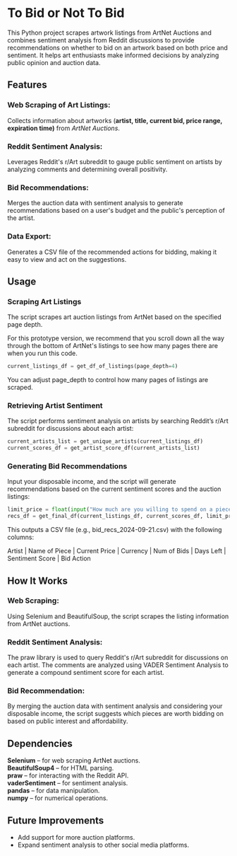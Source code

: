 # To Bid or Not To Bid

This Python project scrapes artwork listings from ArtNet Auctions and combines sentiment analysis from Reddit discussions to provide recommendations on whether to bid on an artwork based on both price and sentiment. It helps art enthusiasts make informed decisions by analyzing public opinion and auction data.

## Features

### Web Scraping of Art Listings: 
Collects information about artworks (**artist, title, current bid, price range, expiration time)** from *ArtNet Auctions*.  
### Reddit Sentiment Analysis: 
Leverages Reddit's r/Art subreddit to gauge public sentiment on artists by analyzing comments and determining overall positivity.   
### Bid Recommendations: 
Merges the auction data with sentiment analysis to generate recommendations based on a user's budget and the public's perception of the artist.
### Data Export: 
Generates a CSV file of the recommended actions for bidding, making it easy to view and act on the suggestions.

## Usage

### Scraping Art Listings

The script scrapes art auction listings from ArtNet based on the specified page depth.  

For this prototype version, we recommend that you scroll down all the way through the bottom of ArtNet's listings to see how many pages there are when you run this code.

```py
current_listings_df = get_df_of_listings(page_depth=4)
```

You can adjust page_depth to control how many pages of listings are scraped.

### Retrieving Artist Sentiment

The script performs sentiment analysis on artists by searching Reddit’s r/Art subreddit for discussions about each artist:

```py
current_artists_list = get_unique_artists(current_listings_df)
current_scores_df = get_artist_score_df(current_artists_list)
```

### Generating Bid Recommendations

Input your disposable income, and the script will generate recommendations based on the current sentiment scores and the auction listings:

```python
limit_price = float(input("How much are you willing to spend on a piece of artwork? "))
recs_df = get_final_df(current_listings_df, current_scores_df, limit_price)
```

This outputs a CSV file (e.g., bid_recs_2024-09-21.csv) with the following columns:

Artist | Name of Piece | Current Price | Currency | Num of Bids | Days Left | Sentiment Score | Bid Action

## How It Works
### Web Scraping: 
Using Selenium and BeautifulSoup, the script scrapes the listing information from ArtNet auctions.

### Reddit Sentiment Analysis: 
The praw library is used to query Reddit's r/Art subreddit for discussions on each artist. The comments are analyzed using VADER Sentiment Analysis to generate a compound sentiment score for each artist.
### Bid Recommendation: 
By merging the auction data with sentiment analysis and considering your disposable income, the script suggests which pieces are worth bidding on based on public interest and affordability.
## Dependencies
**Selenium** – for web scraping ArtNet auctions.  
**BeautifulSoup4** – for HTML parsing.  
**praw** – for interacting with the Reddit API.  
**vaderSentiment** – for sentiment analysis.  
**pandas** – for data manipulation.  
**numpy** – for numerical operations.  
## Future Improvements  
* Add support for more auction platforms.  
* Expand sentiment analysis to other social media platforms.  
